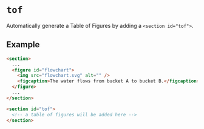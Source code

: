 # `tof`

Automatically generate a Table of Figures by adding a `<section id="tof">`.

## Example

```html "example": "Table of Figures"
<section>
  ...
  <figure id="flowchart">
    <img src="flowchart.svg" alt="" />
    <figcaption>The water flows from bucket A to bucket B.</figcaption>
  </figure>
  ...
</section>

<section id="tof">
  <!-- a table of figures will be added here -->
</section>
```
